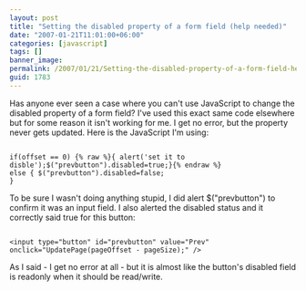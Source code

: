 ```yaml
---
layout: post
title: "Setting the disabled property of a form field (help needed)"
date: "2007-01-21T11:01:00+06:00"
categories: [javascript]
tags: []
banner_image: 
permalink: /2007/01/21/Setting-the-disabled-property-of-a-form-field-help-needed
guid: 1783
---
```


Has anyone ever seen a case where you can't use JavaScript to  change the disabled property of a form field? I've used this exact same code elsewhere but for some reason it isn't working for me. I get no error, but the property never gets updated. Here is the JavaScript I'm using:

<code>
if(offset == 0) {% raw %}{ alert('set it to disble');$("prevbutton").disabled=true;}{% endraw %}
else { $("prevbutton").disabled=false; 
}
</code>

To be sure I wasn't doing anything stupid, I did alert $("prevbutton") to confirm it was an input field. I also alerted the disabled status and it correctly said true for this button:

<code>
&lt;input type="button" id="prevbutton" value="Prev" onclick="UpdatePage(pageOffset - pageSize);" /&gt;
</code>

As I said - I get no error at all - but it is almost like the button's disabled field is readonly when it should be read/write.